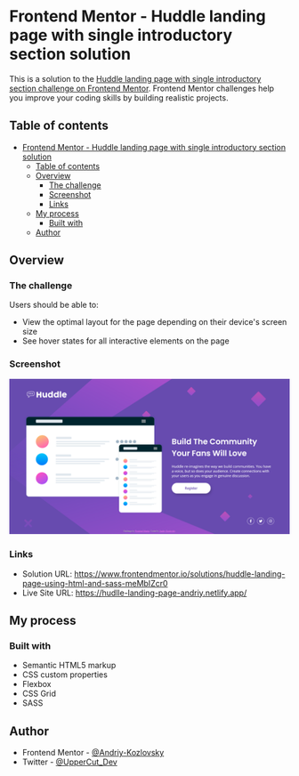 # Frontend Mentor - Huddle landing page with single introductory section solution

This is a solution to the [Huddle landing page with single introductory section challenge on Frontend Mentor](https://www.frontendmentor.io/challenges/huddle-landing-page-with-a-single-introductory-section-B_2Wvxgi0). Frontend Mentor challenges help you improve your coding skills by building realistic projects.

## Table of contents

- [Frontend Mentor - Huddle landing page with single introductory section solution](#frontend-mentor---huddle-landing-page-with-single-introductory-section-solution)
  - [Table of contents](#table-of-contents)
  - [Overview](#overview)
    - [The challenge](#the-challenge)
    - [Screenshot](#screenshot)
    - [Links](#links)
  - [My process](#my-process)
    - [Built with](#built-with)
  - [Author](#author)

## Overview

### The challenge

Users should be able to:

- View the optimal layout for the page depending on their device's screen size
- See hover states for all interactive elements on the page

### Screenshot

![](./screenshot.png)

### Links

- Solution URL: https://www.frontendmentor.io/solutions/huddle-landing-page-using-html-and-sass-meMbIZcr0
- Live Site URL: https://hudlle-landing-page-andriy.netlify.app/

## My process

### Built with

- Semantic HTML5 markup
- CSS custom properties
- Flexbox
- CSS Grid
- SASS

## Author

- Frontend Mentor - [@Andriy-Kozlovsky](https://www.frontendmentor.io/profile/Andriy-Kozlovsky)
- Twitter - [@UpperCut_Dev](https://twitter.com/UpperCut_Dev)
